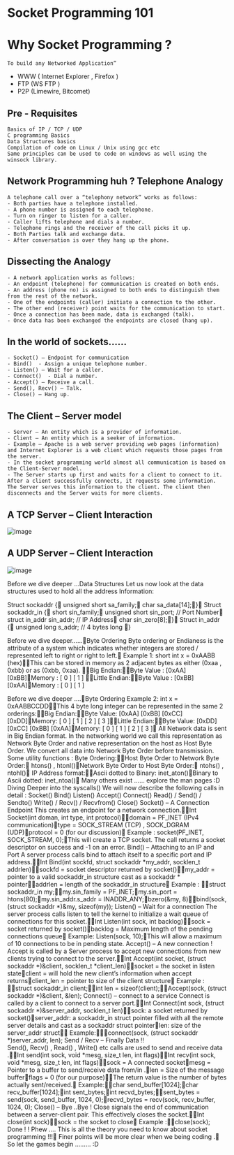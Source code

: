 
# Socket Programming 101

# Why Socket Programming ?
    To build any Networked Application”
- WWW ( Internet Explorer , Firefox )
- FTP (WS FTP )
- P2P (Limewire, Bitcomet)

## Pre - Requisites
```
Basics of IP / TCP / UDP
C programming Basics
Data Structures basics
Compilation of code on Linux / Unix using gcc etc
Same principles can be used to code on windows as well using the winsock library.
```
## Network Programming huh ? Telephone Analogy
```
A telephone call over a “telephony network” works as follows:
- Both parties have a telephone installed.
- A phone number is assigned to each telephone.
- Turn on ringer to listen for a caller. 
- Caller lifts telephone and dials a number.
- Telephone rings and the receiver of the call picks it up.
- Both Parties talk and exchange data.
- After conversation is over they hang up the phone.
```
## Dissecting the Analogy
```
- A network application works as follows:
- An endpoint (telephone) for communication is created on both ends.
- An address (phone no) is assigned to both ends to distinguish them from the rest of the network.
- One of the endpoints (caller) initiate a connection to the other.
- The other end (receiver) point waits for the communication to start.
- Once a connection has been made, data is exchanged (talk).
- Once data has been exchanged the endpoints are closed (hang up).
```

## In the world of sockets……
```
- Socket() – Endpoint for communication
- Bind()  - Assign a unique telephone number.
- Listen() – Wait for a caller.
- Connect()  - Dial a number.
- Accept() – Receive a call.
- Send(), Recv() – Talk.
- Close() – Hang up. 
```
## The Client – Server model
```
- Server – An entity which is a provider of information.
- Client – An entity which is a seeker of information.
- Example – Apache is a web server providing web pages (information) and Internet Explorer is a web client which requests those pages from the server.
- In the socket programming world almost all communication is based on the Client-Server model.
- The Server starts up first and waits for a client to connect to it. After a client successfully connects, it requests some information. The Server serves this information to the client. The client then disconnects and the Server waits for more clients.
```
## A TCP Server – Client Interaction
![image](https://user-images.githubusercontent.com/47218880/62791945-d2235300-ba93-11e9-9a57-a1b2772388e3.png)

## A UDP Server – Client Interaction
![image](https://user-images.githubusercontent.com/47218880/62791984-e36c5f80-ba93-11e9-900b-122cba9ac591.png)

Before we dive deeper …Data Structures
Let us now look at the data structures used 
to hold all the address Information:

Struct sockaddr {	unsigned short sa_family; 	char sa_data[14];}
Struct sockaddr_in {	short sin_family;	unsigned short sin_port; // Port Number	struct in_addr sin_addr; // IP Address	char sin_zero[8];}
Struct in_addr {	unsigned long s_addr; // 4 bytes long }	

Before we dive deeper……Byte Ordering 
Byte ordering or Endianess is the attribute of a system which indicates whether integers are stored / represented left to right or right to left.
Example 1: short int x = 0xAABB (hex)This can be stored in memory as 2 adjacent bytes as either (0xaa , 0xbb) or as (0xbb, 0xaa). Big Endian:Byte Value :     [0xAA] [0xBB]Memory      :     [  0    ] [   1    ] Little Endian:Byte Value :     [0xBB] [0xAA]Memory      :     [  0    ] [   1   ]

Before we dive deeper ….Byte Ordering
Example 2: int x = 0xAABBCCDDThis 4 byte long integer can be represented in the same 2 orderings:Big Endian:Byte Value: [0xAA]  [0xBB] [0xCC] [0xDD]Memory:     [   0    ]  [   1    ] [   2   ]  [   3   ]Little Endian:Byte Value: [0xDD]  [0xCC] [0xBB] [0xAA]Memory:     [   0    ]  [   1    ] [   2   ]  [   3   ]
All Network data is sent in Big Endian format. 
In the networking world we call this representation as Network Byte Order and native representation on the host as Host Byte Order.
We convert all data into Network Byte Order before transmission.
Some utility functions :
Byte Ordering:Host Byte Order to Network Byte Order:		htons() , htonl()Network Byte Order to Host Byte Order:		ntohs() , ntohl()
IP Address format:Ascii dotted to Binary: inet_aton()Binary to Ascii dotted: inet_ntoa()
Many others exist …… explore the man pages :D 
Diving Deeper into the syscalls()
We will now describe the following calls in detail :
Socket()
Bind()
Listen()
Accept()
Connect()
Read() / Send() / Sendto()
Write() / Recv() / Recvfrom()
Close()
Socket() – A Connection Endpoint
This creates an endpoint for a network connection.Int Socket(int doman, int type, int protocol)domain = PF_INET (IPv4 communication)type = SOCK_STREAM (TCP) , SOCK_DGRAM (UDP)protocol = 0 (for our discussion)
Example : socket(PF_INET, SOCK_STREAM, 0);This will create a TCP socket. 
The call returns a socket descriptor on success and -1 on an error. 
Bind() – Attaching to an IP and Port
A server process calls bind to attach itself to a specific port and IP address.Int Bind(int sockfd, struct sockaddr *my_addr, socklen_t addrlen)sockfd = socket descriptor returned by socket()my_addr = pointer to a valid sockaddr_in structure cast as a sockaddr * pointeraddrlen = length of the sockaddr_in structure
Example : struct sockaddr_in my;my.sin_family = PF_INET;my.sin_port = htons(80);my.sin_addr.s_addr = INADDR_ANY;bzero(&my, 8)bind(sock, (struct sockaddr *)&my, sizeof(my));
Listen() – Wait for a connection
The server process calls listen to tell the kernel to initialize a wait queue of connections for this socket.Int Listen(int sock, int backlog)sock = socket returned by socket()backlog = Maximum length of the pending connections queue
Example: Listen(sock, 10);This will allow a maximum of 10 connections to be in pending state.
Accept() – A new connection !
Accept is called by a Server process to accept new connections from new clients trying to connect to the server.Int Accept(int socket, (struct sockaddr *)&client, socklen_t *client_len)socket = the socket in listen stateclient = will hold the new client’s information when accept returnsclient_len = pointer to size of the client structure
Example : struct sockaddr_in client;int len = sizeof(client);Accept(sock, (struct sockaddr *)&client, &len);
Connect() – connect to a service
Connect is called by a client to connect to a server port.Int Connect(int sock, (struct sockaddr *)&server_addr, socklen_t len)sock: a socket returned by socket()server_addr: a sockaddr_in struct pointer filled with all the remote server details and cast as a sockaddr struct pointerlen: size of the server_addr struct
Example:connect(sock, (struct sockaddr *)server_addr, len); 
Send / Recv – Finally Data !!	
Send(), Recv() , Read() , Write() etc calls are used to send and receive data .Int send(int sock, void *mesg, size_t len, int flags)Int recv(int sock, void *mesg, size_t len, int flags)sock = A connected socketmesg = Pointer to a buffer to send/receive data from/in .len = Size of the message bufferflags = 0 (for our purpose)The return value is the number of bytes actually sent/received. 
Example:char send_buffer[1024];char recv_buffer[1024];int sent_bytes;int recvd_bytes;sent_bytes = send(sock, send_buffer, 1024, 0);recvd_bytes = recv(sock, recv_buffer, 1024, 0);
Close() – Bye ..Bye ! 
Close signals the end of communication between a server-client pair. This effectively closes the socket.Int close(int sock)sock = the socket to close
Example :close(sock);
Done ! ! Phew ….
This is all the theory you need to know about socket programming !!!
Finer points will be more clear when we being coding .
So let the games begin ……… :D 

